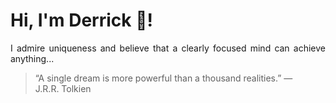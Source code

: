 # Hi, I'm Derrick 👋!
<p align="justify">I admire uniqueness and believe that a clearly focused mind can achieve anything...</p> 
<!-- #quote-start -->
<blockquote>&ldquo;A single dream is more powerful than a thousand realities.&rdquo; &mdash; <footer>J.R.R. Tolkien</footer></blockquote>
<!-- #quote-end -->
